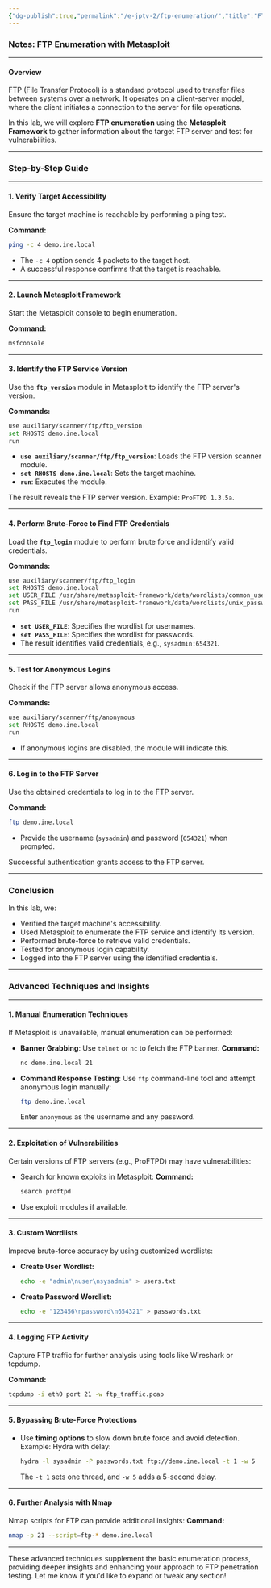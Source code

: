 ```yaml
---
{"dg-publish":true,"permalink":"/e-jptv-2/ftp-enumeration/","title":"FTP Enumeration - eJPTv2","tags":["ejptv2","nmap"]}
---
```


### Notes: FTP Enumeration with Metasploit

---

#### **Overview**

FTP (File Transfer Protocol) is a standard protocol used to transfer files between systems over a network. It operates on a client-server model, where the client initiates a connection to the server for file operations. 

In this lab, we will explore **FTP enumeration** using the **Metasploit Framework** to gather information about the target FTP server and test for vulnerabilities.

---

### **Step-by-Step Guide**

---

#### **1. Verify Target Accessibility**

Ensure the target machine is reachable by performing a ping test.

**Command:**

```bash
ping -c 4 demo.ine.local
```

- The `-c 4` option sends 4 packets to the target host.
- A successful response confirms that the target is reachable.

---

#### **2. Launch Metasploit Framework**

Start the Metasploit console to begin enumeration.

**Command:**

```bash
msfconsole
```

---

#### **3. Identify the FTP Service Version**

Use the **`ftp_version`** module in Metasploit to identify the FTP server's version.

**Commands:**

```bash
use auxiliary/scanner/ftp/ftp_version
set RHOSTS demo.ine.local
run
```

- **`use auxiliary/scanner/ftp/ftp_version`**: Loads the FTP version scanner module.
- **`set RHOSTS demo.ine.local`**: Sets the target machine.
- **`run`**: Executes the module.

The result reveals the FTP server version. Example: `ProFTPD 1.3.5a`.

---

#### **4. Perform Brute-Force to Find FTP Credentials**

Load the **`ftp_login`** module to perform brute force and identify valid credentials.

**Commands:**

```bash
use auxiliary/scanner/ftp/ftp_login
set RHOSTS demo.ine.local
set USER_FILE /usr/share/metasploit-framework/data/wordlists/common_users.txt
set PASS_FILE /usr/share/metasploit-framework/data/wordlists/unix_passwords.txt
run
```

- **`set USER_FILE`**: Specifies the wordlist for usernames.
- **`set PASS_FILE`**: Specifies the wordlist for passwords.
- The result identifies valid credentials, e.g., `sysadmin:654321`.

---

#### **5. Test for Anonymous Logins**

Check if the FTP server allows anonymous access.

**Commands:**

```bash
use auxiliary/scanner/ftp/anonymous
set RHOSTS demo.ine.local
run
```

- If anonymous logins are disabled, the module will indicate this.

---

#### **6. Log in to the FTP Server**

Use the obtained credentials to log in to the FTP server.

**Command:**

```bash
ftp demo.ine.local
```

- Provide the username (`sysadmin`) and password (`654321`) when prompted.

Successful authentication grants access to the FTP server.

---

### **Conclusion**

In this lab, we:

- Verified the target machine's accessibility.
- Used Metasploit to enumerate the FTP service and identify its version.
- Performed brute-force to retrieve valid credentials.
- Tested for anonymous login capability.
- Logged into the FTP server using the identified credentials.

---

### **Advanced Techniques and Insights**

---

#### **1. Manual Enumeration Techniques**

If Metasploit is unavailable, manual enumeration can be performed:

- **Banner Grabbing**: Use `telnet` or `nc` to fetch the FTP banner. **Command:**
    
    ```bash
    nc demo.ine.local 21
    ```
    
- **Command Response Testing**: Use `ftp` command-line tool and attempt anonymous login manually:
    
    ```bash
    ftp demo.ine.local
    ```
    
    Enter `anonymous` as the username and any password.

---

#### **2. Exploitation of Vulnerabilities**

Certain versions of FTP servers (e.g., ProFTPD) may have vulnerabilities:

- Search for known exploits in Metasploit: **Command:**
    
    ```bash
    search proftpd
    ```
    
- Use exploit modules if available.

---

#### **3. Custom Wordlists**

Improve brute-force accuracy by using customized wordlists:

- **Create User Wordlist:**
    
    ```bash
    echo -e "admin\nuser\nsysadmin" > users.txt
    ```
    
- **Create Password Wordlist:**
    
    ```bash
    echo -e "123456\npassword\n654321" > passwords.txt
    ```
    

---

#### **4. Logging FTP Activity**

Capture FTP traffic for further analysis using tools like Wireshark or tcpdump.

**Command:**

```bash
tcpdump -i eth0 port 21 -w ftp_traffic.pcap
```

---

#### **5. Bypassing Brute-Force Protections**

- Use **timing options** to slow down brute force and avoid detection. Example: Hydra with delay:
    
    ```bash
    hydra -l sysadmin -P passwords.txt ftp://demo.ine.local -t 1 -w 5
    ```
    
    The `-t 1` sets one thread, and `-w 5` adds a 5-second delay.

---

#### **6. Further Analysis with Nmap**

Nmap scripts for FTP can provide additional insights: **Command:**

```bash
nmap -p 21 --script=ftp-* demo.ine.local
```

---

These advanced techniques supplement the basic enumeration process, providing deeper insights and enhancing your approach to FTP penetration testing. Let me know if you'd like to expand or tweak any section!